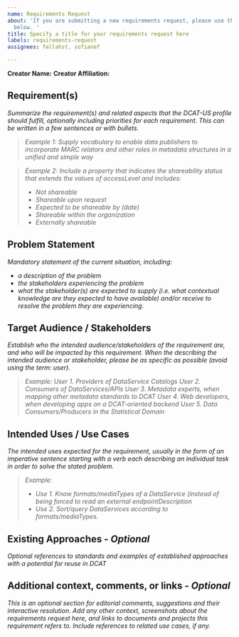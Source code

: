 ```yaml
---
name: Requirements Request
about: 'If you are submitting a new requirements request, please use this template
  below. '
title: Specify a title for your requirements request here
labels: requirements-request
assignees: fellahst, sofianef

---
```


**Creator Name:** 
**Creator Affiliation:** 

## Requirement(s)

*Summarize the requirement(s) and related aspects that the DCAT-US profile should fulfill, optionally including priorities for each requirement. This can be written in a few sentences or with bullets.*

> *Example 1: Supply vocabulary to enable data publishers to incorporate MARC relators and other roles in metadata structures in a unified and simple way*

> *Example 2: Include a property that indicates the shareability status that extends the values of accessLevel and includes:*
> - *Not shareable*
> - *Shareable upon request*
> - *Expected to be shareable by (date)*
> - *Shareable within the organization*
> - *Externally shareable*

## Problem Statement

*Mandatory statement of the current situation, including:*
- *a description of the problem*
- *the stakeholders experiencing the problem*
- *what the stakeholder(s) are expected to supply (i.e. what contextual knowledge are they expected to have available) and/or receive to resolve the problem they are experiencing.*

## Target Audience / Stakeholders

*Establish who the intended audience/stakeholders of the requirement are, and who will be impacted by this requirement.  When the describing the intended audience or stakeholder, please be as specific as possible (avoid using the term: user).*

> *Example:*
>    *User 1.  Providers of DataService Catalogs*
>    *User 2.  Consumers of DataServices/APIs*
>    *User 3.  Metadata experts, when mapping other metadata standards to DCAT*
>    *User 4.  Web developers, when developing apps on a DCAT-oriented backend*
>    *User 5.  Data Consumers/Producers in the Statistical Domain*

## Intended Uses / Use Cases

*The intended uses expected for the requirement, usually in the form of an imperative sentence starting with a verb each describing an individual task in order to solve the stated problem.*

> *Example:*
> - *Use 1. Know formats/mediaTypes of a DataService (instead of being forced to read an external endpointDescription*
> - *Use 2. Sort/query DataServices according to formats/mediaTypes.*

## Existing Approaches - *Optional*

*Optional references to standards and examples of established approaches with a potential for reuse in DCAT*

## Additional context, comments, or links - *Optional*

*This is an optional section for editorial comments, suggestions and their interactive resolution.
Add any other context, screenshots about the requirements request here, and links to documents and projects this requirement refers to. Include references to related use cases, if any.*
